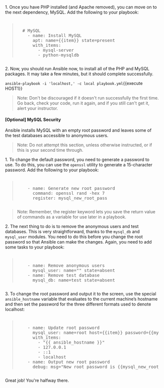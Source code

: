 
1\. Once you have PHP installed (and Apache removed), you can move on to the next dependency, MySQL. Add the following to your playbook:

<pre class="file" data-filename="playbook.yml"><blockquote>
  # MySQL
    - name: Install MySQL
      apt: name={{item}} state=present
      with_items:
        - mysql-server
        - python-mysqldb
</blockquote></pre>

2\. Now, you should run Ansible now, to install all of the PHP and MySQL packages. It may take a few minutes, but it should complete successfully.

`ansible-playbook -i 'localhost,' -c local playbook.yml`{{execute HOST1}}

>Note: Don't be discouraged if it doesn't run successfully the first time. Go back, check your code, run it again, and if you still can't get it, alert your instructor.

#### [Optional] MySQL Security  
Ansible installs MySQL with an empty root password and leaves some of the test databases accessible to anonymous users.

>Note: Do not attempt this section, unless otherwise instructed, or if this is your second time through.

1\. To change the default password, you need to generate a password to use. To do this, you can use the `openssl` utility to generate a 15-character password. Add the following to your playbook:

<pre class="file" data-filename="playbook.yml"><blockquote>
    - name: Generate new root password
      command: openssl rand -hex 7
      register: mysql_new_root_pass
</blockquote></pre>


> Note: Remember, the register keyword lets you save the return value of commands as a variable for use later in a playbook.

2\. The next thing to do is to remove the anonymous users and test databases. This is very straightforward, thanks to the `mysql_db` and `mysql_user` modules. You need to do this before you change the root password so that Ansible can make the changes. Again, you need to add some tasks to your playbook:

<pre class="file" data-filename="playbook.yml"><blockquote>
    - name: Remove anonymous users
      mysql_user: name="" state=absent
    - name: Remove test database
      mysql_db: name=test state=absent
</blockquote></pre>


3\. To change the root password and output it to the screen, use the special `ansible_hostname` variable that evaluates to the current machine’s hostname and then set the password for the three different formats used to denote localhost:

<pre class="file" data-filename="playbook.yml"><blockquote>
    - name: Update root password
      mysql_user: name=root host={{item}} password={{mysql_new_root_pass.stdout}}
      with_items:
        - "{{ ansible_hostname }}"
        - 127.0.0.1
        - ::1
        - localhost
    - name: Output new root password
      debug: msg="New root password is {{mysql_new_root_pass.stdout}}"
</blockquote></pre>

Great job! You're halfway there.
